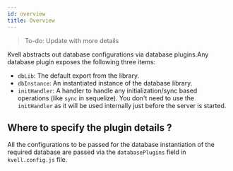 ```yaml
---
id: overview
title: Overview
---
```


> To-do: Update with more details

Kvell abstracts out database configurations via database plugins.Any database plugin exposes the following three items:

- `dbLib`: The default export from the library.
- `dbInstance`: An instantiated instance of the database library.
- `initHandler`: A handler to handle any initialization/sync based operations (like `sync` in sequelize). You don't need to use the `initHandler` as it will be used internally just before the server is started.

## Where to specify the plugin details ?

All the configurations to be passed for the database instantiation of the required database are passed via the `databasePlugins` field in `kvell.config.js` file.

<!-- ## Where to specify the plugin details ?

All the configurations to be passed for the database instantiation of the required database are passed via the `.env` file.

## Plugin global environment variables

Kvell needs two db-plugin global values for proper usage of a plugin,

```sh
DB_NAME=mongoose
DB_PLUGIN_NAME=kvell-db-plugin-mongoose
```

**DB_NAME** helps kvell create better `Model` templates.
**DB_PLUGIN_NAME** is the value through which kvell will load the plugin.

The rest of the values are plugin-specific and can be found in there specific pages. -->